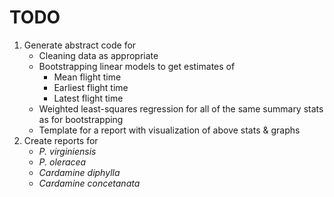 # TODO

1. Generate abstract code for
    + Cleaning data as appropriate
    + Bootstrapping linear models to get estimates of 
        + Mean flight time
        + Earliest flight time
        + Latest flight time
    + Weighted least-squares regression for all of the same summary stats as for
    bootstrapping
    + Template for a report with visualization of above stats & graphs
2. Create reports for 
    + _P. virginiensis_
    + _P. oleracea_
    + _Cardamine diphylla_
    + _Cardamine concetanata_
    